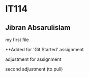 # IT114
## Jibran Absarulislam

my first file 

**Added for 'Git Started' assignment

adjustment for assignment

second adjustment (to pull)
